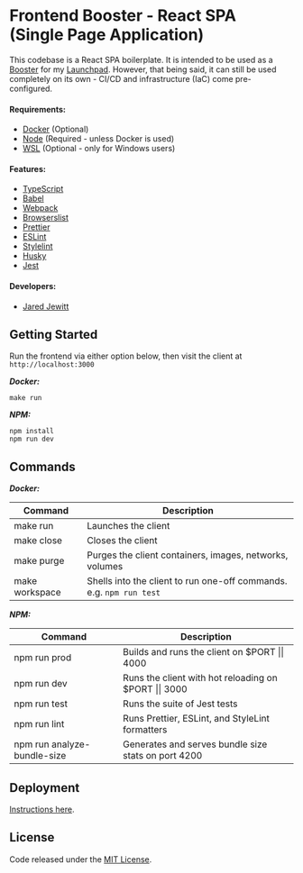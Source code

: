 # Frontend Booster - React SPA (Single Page Application)

This codebase is a React SPA boilerplate. It is intended to be used as a
[Booster](https://github.com/jared-jewitt/booster-guidelines) for my [Launchpad](https://github.com/jared-jewitt/launchpad).
However, that being said, it can still be used completely on its own - CI/CD and infrastructure (IaC) come pre-configured.

#### Requirements:

- [Docker](https://www.docker.com/) (Optional)
- [Node](https://nodejs.org/en/) (Required - unless Docker is used)
- [WSL](https://docs.microsoft.com/en-us/windows/wsl/install-win10) (Optional - only for Windows users)

#### Features:

- [TypeScript](https://www.typescriptlang.org/)
- [Babel](https://babeljs.io/)
- [Webpack](https://webpack.js.org/)
- [Browserslist](https://browserl.ist/)
- [Prettier](https://prettier.io/)
- [ESLint](https://eslint.org/)
- [Stylelint](https://stylelint.io/)
- [Husky](https://github.com/typicode/husky)
- [Jest](https://jestjs.io/)

#### Developers:

- [Jared Jewitt](https://jared-jewitt.github.io/)

## Getting Started

Run the frontend via either option below, then visit the client at `http://localhost:3000`

**_Docker:_**

```
make run
```

**_NPM:_**

```
npm install
npm run dev
```

## Commands

**_Docker:_**

| Command        | Description                                                         |
| -------------- | ------------------------------------------------------------------- |
| make run       | Launches the client                                                 |
| make close     | Closes the client                                                   |
| make purge     | Purges the client containers, images, networks, volumes             |
| make workspace | Shells into the client to run one-off commands. e.g. `npm run test` |

**_NPM:_**

| Command                     | Description                                                   |
| --------------------------- | ------------------------------------------------------------- |
| npm run prod                | Builds and runs the client on $PORT &#124;&#124; 4000         |
| npm run dev                 | Runs the client with hot reloading on $PORT &#124;&#124; 3000 |
| npm run test                | Runs the suite of Jest tests                                  |
| npm run lint                | Runs Prettier, ESLint, and StyleLint formatters               |
| npm run analyze-bundle-size | Generates and serves bundle size stats on port 4200           |

## Deployment

[Instructions here](DEPLOYMENT.md).

## License

Code released under the [MIT License](LICENSE).

